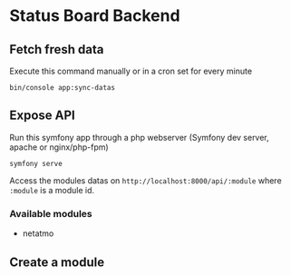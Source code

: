# Status Board Backend

## Fetch fresh data

Execute this command manually or in a cron set for every minute

```shell
bin/console app:sync-datas
```

## Expose API

Run this symfony app through a php webserver (Symfony dev server, apache or nginx/php-fpm)

```shell
symfony serve
```

Access the modules datas on `http://localhost:8000/api/:module` where `:module` is a module id.

### Available modules

- netatmo

## Create a module